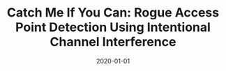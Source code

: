 ---
title: "Catch Me If You Can: Rogue Access Point Detection Using Intentional Channel Interference"
collection: publications
permalink: /publication/2020-01-01-Catch-Me-If-You-Can-Rogue-Access-Point-Detection-Using-Intentional-Channel-Interference
date: 2020-01-01
venue: 'IEEE Trans. Mob. Comput.'
paperurl: 'https://doi.org/10.1109/TMC.2019.2903052'
citation: ' Rhongho Jang,  Jeonil Kang,  David Mohaisen,  DaeHun Nyang, &quot;Catch Me If You Can: Rogue Access Point Detection Using Intentional Channel Interference.&quot; IEEE Trans. Mob. Comput., 2020.'
---